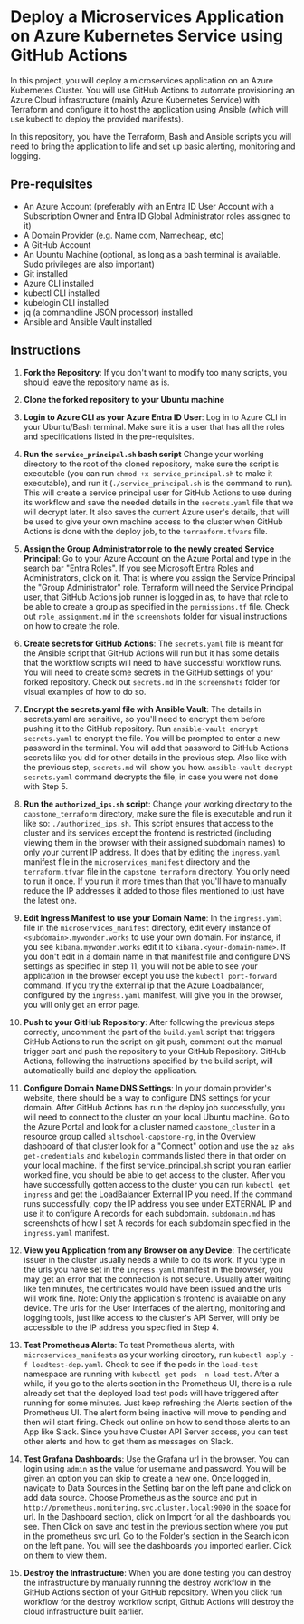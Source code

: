 # Deploy a Microservices Application on Azure Kubernetes Service using GitHub Actions

In this project, you will deploy a microservices application on an Azure Kubernetes Cluster. You will use GitHub Actions to automate provisioning an Azure Cloud infrastructure (mainly Azure Kubernetes Service) with Terraform and configure it to host the application using Ansible (which will use kubectl to deploy the provided manifests).

In this repository, you have the Terraform, Bash and Ansible scripts you will need to bring the application to life and set up basic alerting, monitoring and logging.

## Pre-requisites

- An Azure Account (preferably with an Entra ID User Account with a Subscription Owner and Entra ID Global Administrator roles assigned to it)
- A Domain Provider (e.g. Name.com, Namecheap, etc)
- A GitHub Account
- An Ubuntu Machine (optional, as long as a bash terminal is available. Sudo privileges are also important)
- Git installed
- Azure CLI installed
- kubectl CLI installed
- kubelogin CLI installed
- jq (a commandline JSON processor) installed
- Ansible and Ansible Vault installed

## Instructions

1. **Fork the Repository**:
    If you don't want to modify too many scripts, you should leave the repository name as is.

2. **Clone the forked repository to your Ubuntu machine**

3. **Login to Azure CLI as your Azure Entra ID User**:
    Log in to Azure CLI in your Ubuntu/Bash terminal. Make sure it is a user that has all the roles and specifications listed in the pre-requisites.

4. **Run the `service_principal.sh` bash script**
    Change your working directory to the root of the cloned repository, make sure the script is executable (you can run `chmod +x service_principal.sh` to make it executable), and run it (`./service_principal.sh` is the command to run). This will create a service principal user for GitHub Actions to use during its workflow and save the needed details in the `secrets.yaml` file that we will decrypt later. It also saves the current Azure user's details, that will be used to give your own machine access to the cluster when GitHub Actions is done with the deploy job, to the `terraaform.tfvars` file.

5. **Assign the Group Administrator role to the newly created Service Principal**:
    Go to your Azure Account on the Azure Portal and type in the search bar "Entra Roles". If you see Microsoft Entra Roles and Administrators, click on it. That is where you assign the Service Principal the "Group Administrator" role. Terraform will need the Service Principal user, that GitHub Actions job runner is logged in as, to have that role to be able to create a group as specified in the `permissions.tf` file. Check out `role_assignment.md` in the `screenshots` folder for visual instructions on how to create the role.

6. **Create secrets for GitHub Actions**:
    The `secrets.yaml` file is meant for the Ansible script that GitHub Actions will run but it has some details that the workflow scripts will need to have successful workflow runs. You will need to create some secrets in the GitHub settings of your forked repository. Check out `secrets.md` in the `screenshots` folder for visual examples of how to do so.

7. **Encrypt the secrets.yaml file with Ansible Vault**:
    The details in secrets.yaml are sensitive, so you'll need to encrypt them before pushing it to the GitHub repository. Run `ansible-vault encrypt secrets.yaml` to encrypt the file. You will be prompted to enter a new password in the terminal. You will add that password to GitHub Actions secrets like you did for other details in the previous step. Also like with the previous step, `secrets.md` will show you how. `ansible-vault decrypt secrets.yaml` command decrypts the file, in case you were not done with Step 5.

8. **Run the `authorized_ips.sh` script**:
    Change your working directory to the `capstone_terraform` directory, make sure the file is executable and run it like so: `./authorized_ips.sh`. This script ensures that access to the cluster and its services except the frontend is restricted (including viewing them in the browser with their assigned subdomain names) to only your current IP address. It does that by editing the `ingress.yaml` manifest file in the `microservices_manifest` directory and the `terraform.tfvar` file in the `capstone_terraform` directory. You only need to run it once. If you run it more times than that you'll have to manually reduce the IP addresses it added to those files mentioned to just have the latest one.

9. **Edit Ingress Manifest to use your Domain Name**:
    In the `ingress.yaml` file in the `microservices_manifest` directory, edit every instance of `<subdomain>.mywonder.works` to use your own domain. For instance, if you see `kibana.mywonder.works` edit it to `kibana.<your-domain-name>`. If you don't edit in a domain name in that manifest file and configure DNS settings as specified in step 11, you will not be able to see your application in the browser except you use the `kubectl port-forward` command. If you try the external ip that the Azure Loadbalancer, configured by the `ingress.yaml` manifest, will give you in the browser, you will only get an error page.

10. **Push to your GitHub Repository**:
    After following the previous steps correctly, uncomment the part of the `build.yaml` script that triggers GitHub Actions to run the script on git push, comment out the manual trigger part and push the repository to your GitHub Repository. GitHub Actions, following the instructions specified by the build script, will automatically build and deploy the application.

11. **Configure Domain Name DNS Settings**:
    In your domain provider's website, there should be a way to configure DNS settings for your domain. After GitHub Actions has run the deploy job successfully, you will need to connect to the cluster on your local Ubuntu machine. Go to the Azure Portal and look for a cluster named `capstone_cluster` in a resource group called `altschool-capstone-rg`, in the Overview dashboard of that cluster look for a "Connect" option and use the `az aks get-credentials` and `kubelogin` commands listed there in that order on your local machine. If the first service_principal.sh script you ran earlier worked fine, you should be able to get access to the cluster. After you have successfully gotten access to the cluster you can run `kubectl get ingress` and get the LoadBalancer External IP you need. If the command runs successfully, copy the IP address you see under EXTERNAL IP and use it to configure A records for each subdomain. `subdomain.md` has screenshots of how I set A records for each subdomain specified in the `ingress.yaml` manifest.

12. **View you Application from any Browser on any Device**:
    The certificate issuer in the cluster usually needs a while to do its work. If you type in the urls you have set in the `ingress.yaml` manifest in the browser, you may get an error that the connection is not secure. Usually after waiting like ten minutes, the certificates would have been issued and the urls will work fine. Note: Only the application's frontend is available on any device. The urls for the User Interfaces of the alerting, monitoring and logging tools, just like access to the cluster's API Server, will only be accessible to the IP address you specified in Step 4.

13. **Test Prometheus Alerts**:
    To test Prometheus alerts, with `microservices_manifests` as your working directory, run `kubectl apply -f loadtest-dep.yaml`. Check to see if the pods in the `load-test` namespace are running with `kubectl get pods -n load-test`. After a while, if you go to the alerts section in the Prometheus UI, there is a rule already set that the deployed load test pods will have triggered after running for some minutes. Just keep refreshing the Alerts section of the Prometheus UI. The alert form being inactive will move to pending and then will start firing. Check out online on how to send those alerts to an App like Slack. Since you have Cluster API Server access, you can test other alerts and how to get them as messages on Slack.

14. **Test Grafana Dashboards**:
    Use the Grafana url in the browser. You can login using `admin` as the value for username and password. You will be given an option you can skip to create a new one. Once logged in, navigate to Data Sources in the Setting bar on the left pane and click on add data source. Choose Prometheus as the source and put in `http://prometheus.monitoring.svc.cluster.local:9090` in the space for url. In the Dashboard section, click on Import for all the dashboards you see. Then Click on save and test in the previous section where you put in the prometheus svc url. Go to the Folder's section in the Search icon on the left pane. You will see the dashboards you imported earlier. Click on them to view them.

15. **Destroy the Infrastructure**:
     When you are done testing you can destroy the infrastructure by manually running the destroy workflow in the GitHub Actions section of your GitHub repository. When you click run workflow for the destroy workflow script, Github Actions will destroy the cloud infrastructure built earlier.
